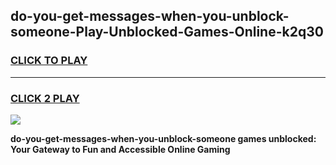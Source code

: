 
## do-you-get-messages-when-you-unblock-someone-Play-Unblocked-Games-Online-k2q30
<h3>
<a href="https://premium76.site?title=do-you-get-messages-when-you-unblock-someone&ref=25A">CLICK TO PLAY</a></h3>
<hr>

<h3>
<a href="https://premium76.site?title=do-you-get-messages-when-you-unblock-someone&ref=25A">CLICK 2 PLAY</a>
  
</h3>

<a href="https://premium76.site?title=do-you-get-messages-when-you-unblock-someone&ref=25A"><img src="https://clearcache.store/games.png"></a>


**do-you-get-messages-when-you-unblock-someone games unblocked: Your Gateway to Fun and Accessible Online Gaming**

